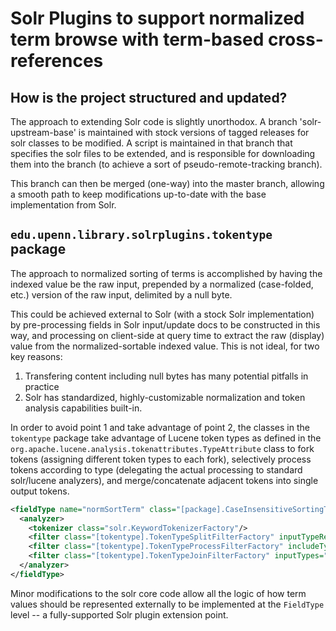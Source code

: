 # Solr Plugins to support normalized term browse with term-based cross-references

## How is the project structured and updated?

The approach to extending Solr code is slightly unorthodox. 
A branch 'solr-upstream-base' is maintained with stock versions
of tagged releases for solr classes to be modified. A script
is maintained in that branch that specifies the solr files to
be extended, and is responsible for downloading them into the
branch (to achieve a sort of pseudo-remote-tracking branch).

This branch can then be merged (one-way) into the master branch,
allowing a smooth path to keep modifications up-to-date with
the base implementation from Solr. 

## `edu.upenn.library.solrplugins.tokentype` package

The approach to normalized sorting of terms is accomplished by
having the indexed value be the raw input, prepended by a 
normalized (case-folded, etc.) version of the raw input, delimited
by a null byte. 

This could be achieved external to Solr (with a stock Solr
implementation) by pre-processing fields in Solr input/update docs 
to be constructed in this way, and processing on client-side at 
query time to extract the raw (display) value from the 
normalized-sortable indexed value. This is not ideal, for two 
key reasons:
1. Transfering content including null bytes has many potential 
pitfalls in practice
2. Solr has standardized, highly-customizable normalization 
and token analysis capabilities built-in.

In order to avoid point 1 and take advantage of point 2, the 
classes in the `tokentype` package take advantage of Lucene token
types as defined in the `org.apache.lucene.analysis.tokenattributes.TypeAttribute`
class to fork tokens (assigning different token types to each fork), 
selectively process tokens according to type (delegating the actual
processing to standard solr/lucene analyzers), and merge/concatenate
adjacent tokens into single output tokens.

```xml
<fieldType name="normSortTerm" class="[package].CaseInsensitiveSortingTextField">
  <analyzer>
    <tokenizer class="solr.KeywordTokenizerFactory"/>
    <filter class="[tokentype].TokenTypeSplitFilterFactory" inputTypeRename="SPLIT_ORIGINAL" outputType="SPLIT_COPY"/>
    <filter class="[tokentype].TokenTypeProcessFilterFactory" includeTypes="SPLIT_COPY" _class="solr.ICUFoldingFilterFactory"/>
    <filter class="[tokentype].TokenTypeJoinFilterFactory" inputTypes="SPLIT_COPY,SPLIT_ORIGINAL" outputType="SPLIT_JOINED"/>
  </analyzer>
</fieldType>
```
Minor modifications to the solr core code allow all the logic of how
term values should be represented externally to be implemented at the
`FieldType` level -- a fully-supported Solr plugin extension point.
